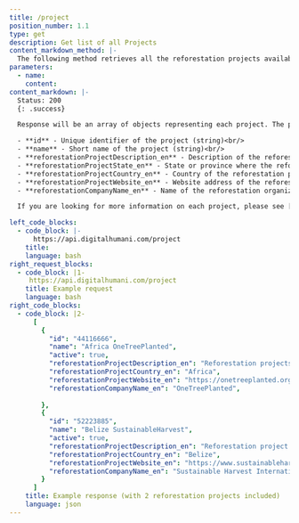```yaml
---
title: /project
position_number: 1.1
type: get
description: Get list of all Projects
content_markdown_method: |-
  The following method retrieves all the reforestation projects available.  The complete list of available projects is listed in the Appendix&nbsp;1.
parameters:
  - name:
    content:
content_markdown: |-
  Status: 200
  {: .success}

  Response will be an array of objects representing each project. The projects have the following attributes:

  - **id** - Unique identifier of the project (string)<br/>
  - **name** - Short name of the project (string)<br/>
  - **reforestationProjectDescription_en** - Description of the reforestation project (string)<br/>
  - **reforestationProjectState_en** - State or province where the reforestation project is located (string)<br/>
  - **reforestationProjectCountry_en** - Country of the reforestation project (string)<br/>
  - **reforestationProjectWebsite_en** - Website address of the reforestation project (string)<br/>
  - **reforestationCompanyName_en** - Name of the reforestation organization managing the project (string)<br/>

  If you are looking for more information on each project, please see [`GET /project/:id`](#apiproject_get). Note that `_en` indicates the English language version of the attributes

left_code_blocks:
  - code_block: |-
      https://api.digitalhumani.com/project
    title:
    language: bash
right_request_blocks:
  - code_block: |1-
     https://api.digitalhumani.com/project
    title: Example request
    language: bash
right_code_blocks:
  - code_block: |2-
      [
        { 
          "id": "44116666",
          "name": "Africa OneTreePlanted",
          "active": true,
          "reforestationProjectDescription_en": "Reforestation projects in Africa",
          "reforestationProjectCountry_en": "Africa",
          "reforestationProjectWebsite_en": "https://onetreeplanted.org/collections/africa",
          "reforestationCompanyName_en": "OneTreePlanted",
          
        },
        {
          "id": "52223885",
          "name": "Belize SustainableHarvest",
          "active": true,
          "reforestationProjectDescription_en": "Reforestation project in Belize",
          "reforestationProjectCountry_en": "Belize",
          "reforestationProjectWebsite_en": "https://www.sustainableharvest.org/programs",
          "reforestationCompanyName_en": "Sustainable Harvest International",
        }
      ]
    title: Example response (with 2 reforestation projects included)
    language: json
---
```

